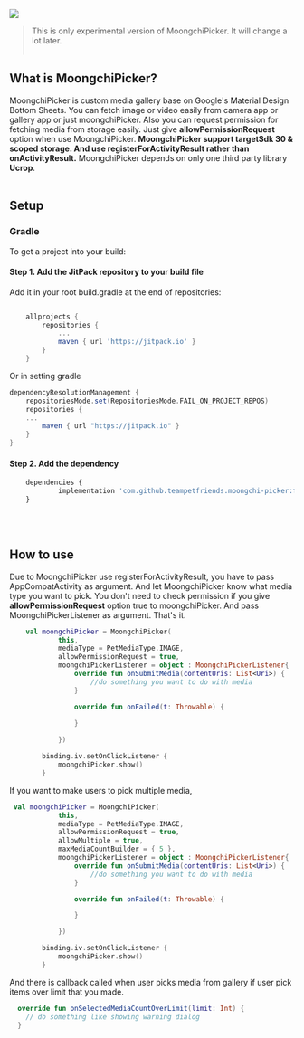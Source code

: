 [![](https://jitpack.io/v/teampetfriends/moongchi-picker.svg)](https://jitpack.io/#teampetfriends/moongchi-picker)
> This is only experimental version of MoongchiPicker. It will change a lot later.
<br/><br/>

## What is MoongchiPicker?
MoongchiPicker is custom media gallery base on Google's Material Design Bottom Sheets.
You can fetch image or video easily from camera app or gallery app or just moongchiPicker.
Also you can request permission for fetching media from storage easily. Just give **allowPermissionRequest** option when use MoongchiPicker.
**MoongchiPicker support targetSdk 30 & scoped storage. And use registerForActivityResult rather than onActivityResult.**
MoongchiPicker depends on only one third party library **Ucrop**.
<br/><br/>
## Setup

### Gradle

To get a project into your build:

#### Step 1. Add the JitPack repository to your build file

Add it in your root build.gradle at the end of repositories:

```gradle

	allprojects {
		repositories {
			...
			maven { url 'https://jitpack.io' }
		}
	}
```

Or in setting gradle

```gradle
dependencyResolutionManagement {
    repositoriesMode.set(RepositoriesMode.FAIL_ON_PROJECT_REPOS)
    repositories {
	...
        maven { url "https://jitpack.io" }
    }
}
```

#### Step 2. Add the dependency

```javascript
	dependencies {
	        implementation 'com.github.teampetfriends.moongchi-picker:final:1.0.1'
	}
```
<br/><br/>
## How to use

Due to MoongchiPicker use registerForActivityResult, you have to pass AppCompatActivity as argument.
And let MoongchiPicker know what media type you want to pick.
You don't need to check permission if you give **allowPermissionRequest** option true to moongchiPicker.
And pass MoongchiPickerListener as argument. That's it.

```kotlin
    val moongchiPicker = MoongchiPicker(
            this,
            mediaType = PetMediaType.IMAGE,
            allowPermissionRequest = true,
            moongchiPickerListener = object : MoongchiPickerListener{
                override fun onSubmitMedia(contentUris: List<Uri>) {
                    //do something you want to do with media
                }

                override fun onFailed(t: Throwable) {
                   
                }

            })

        binding.iv.setOnClickListener {
            moongchiPicker.show()
        }
```

If you want to make users to pick multiple media,

```kotlin
 val moongchiPicker = MoongchiPicker(
            this,
            mediaType = PetMediaType.IMAGE,
            allowPermissionRequest = true,
            allowMultiple = true,
            maxMediaCountBuilder = { 5 },
            moongchiPickerListener = object : MoongchiPickerListener{
                override fun onSubmitMedia(contentUris: List<Uri>) {
                    //do something you want to do with media
                }

                override fun onFailed(t: Throwable) {

                }

            })

        binding.iv.setOnClickListener {
            moongchiPicker.show()
        }
```

And there is callback called when user picks media from gallery if user pick items over limit that you made.

```kotlin
  override fun onSelectedMediaCountOverLimit(limit: Int) { 
  	// do something like showing warning dialog
  }
```
